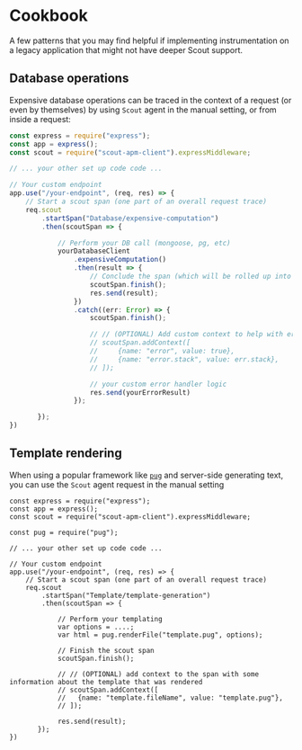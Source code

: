 # Cookbook #

A few patterns that you may find helpful if implementing instrumentation on a legacy application that might not have deeper Scout support.

## Database operations ##

Expensive database operations can be traced in the context of a request (or even by themselves) by using `Scout` agent in the manual setting, or from inside a request:

```typescript
const express = require("express");
const app = express();
const scout = require("scout-apm-client").expressMiddleware;

// ... your other set up code code ...

// Your custom endpoint
app.use("/your-endpoint", (req, res) => {
    // Start a scout span (one part of an overall request trace)
    req.scout
        .startSpan("Database/expensive-computation")
        .then(scoutSpan => {

            // Perform your DB call (mongoose, pg, etc)
            yourDatabaseClient
                .expensiveComputation()
                .then(result => {
                    // Conclude the span (which will be rolled up into the request)
                    scoutSpan.finish();
                    res.send(result);
                })
                .catch((err: Error) => {
                    scoutSpan.finish();

                    // // (OPTIONAL) Add custom context to help with error classification
                    // scoutSpan.addContext([
                    //     {name: "error", value: true},
                    //     {name: "error.stack", value: err.stack},
                    // ]);

                    // your custom error handler logic
                    res.send(yourErrorResult)
                });

       });
})
```

## Template rendering ##

When using a popular framework like [`pug`](https://github.com/pugjs/pug) and server-side generating text, you can use the `Scout` agent request in the manual setting

```
const express = require("express");
const app = express();
const scout = require("scout-apm-client").expressMiddleware;

const pug = require("pug");

// ... your other set up code code ...

// Your custom endpoint
app.use("/your-endpoint", (req, res) => {
    // Start a scout span (one part of an overall request trace)
    req.scout
        .startSpan("Template/template-generation")
        .then(scoutSpan => {

            // Perform your templating
            var options = ....;
            var html = pug.renderFile("template.pug", options);

            // Finish the scout span
            scoutSpan.finish();

            // // (OPTIONAL) add context to the span with some information about the template that was rendered
            // scoutSpan.addContext([
            //   {name: "template.fileName", value: "template.pug"},
            // ]);

            res.send(result);
       });
})
```
